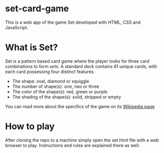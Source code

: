 # set-card-game
This is a web app of the game Set developed with HTML, CSS and JavaScript.

# What is Set?
Set is a pattern based card game where the player looks for three card combinations to form *sets*. 
A standard deck contains 81 unique cards, with each card possessing four distinct features:  
- The shape: oval, diamond or squiggle 
- The number of shape(s): one, two or three
- The color of the shape(s): red, green or purple
- The shading of the shape(s): solid, stripped or empty 

You can read more about the specifics of the game on its [Wikipedia page](https://en.wikipedia.org/wiki/Set_(card_game))

# How to play
After cloning the repo to a machine simply open the set.html file with a web browser to play. Instructions and rules are explained there as well.
